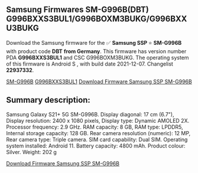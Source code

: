 <h2>Samsung Firmwares SM-G996B(DBT) G996BXXS3BUL1/G996BOXM3BUKG/G996BXXU3BUKG</h2>
Download the Samsung firmware for the ✅ <strong>Samsung SSP </strong> ⭐ <strong>SM-G996B</strong> with product code <strong>DBT</strong> <strong> from Germany</strong>. This firmware has version number PDA <strong>G996BXXS3BUL1</strong> and CSC G996BOXM3BUKG. The operating system of this firmware is Android S , with build date 2021-12-07. Changelist <strong>22937332</strong>.


[SM-G996B](https://samfirm.shop/samsung/model/SM-G996B)
[G996BXXS3BUL1](https://samfirm.shop/samsung/pda/G996BXXS3BUL1)
[Download Firmware Samsung SSP SM-G996B](https://samfirm.shop/samsung/firmware/480560)
<h2>Summary description:</h2>
<p>Samsung Galaxy S21+ 5G SM-G996B. Display diagonal: 17 cm (6.7"), Display resolution: 2400 x 1080 pixels, Display type: Dynamic AMOLED 2X. Processor frequency: 2.9 GHz. RAM capacity: 8 GB, RAM type: LPDDR5, Internal storage capacity: 128 GB. Rear camera resolution (numeric): 12 MP, Rear camera type: Triple camera. SIM card capability: Dual SIM. Operating system installed: Android 11. Battery capacity: 4800 mAh. Product colour: Silver. Weight: 202 g</p>


[Download Firmware Samsung SSP SM-G996B](https://samfirm.shop/samsung/firmware/480560)
